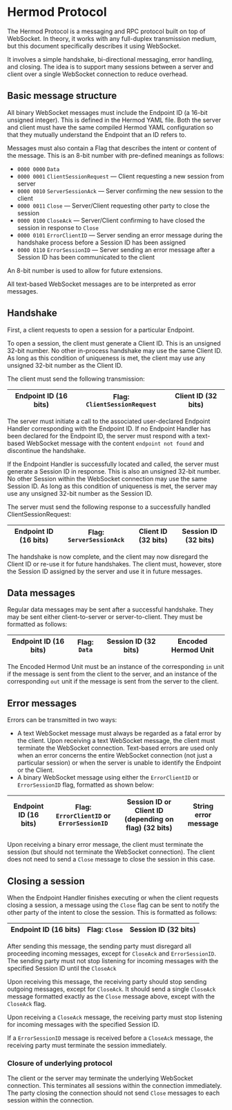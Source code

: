 # Hermod Protocol
The Hermod Protocol is a messaging and RPC protocol built on top of WebSocket. In theory, it works with any full-duplex transmission medium, but this document specifically describes it using WebSocket.

It involves a simple handshake, bi-directional messaging, error handling, and closing. The idea is to support many sessions between a server and client over a single WebSocket connection to reduce overhead.

## Basic message structure
All binary WebSocket messages must include the Endpoint ID (a 16-bit unsigned integer). This is defined in the Hermod YAML file. Both the server and client must have the same compiled Hermod YAML configuration so that they mutually understand the Endpoint that an ID refers to.

Messages must also contain a Flag that describes the intent or content of the message. This is an 8-bit number with pre-defined meanings as follows:

- `0000 0000` `Data`
- `0000 0001` `ClientSessionRequest` — Client requesting a new session from server
- `0000 0010` `ServerSessionAck` — Server confirming the new session to the client
- `0000 0011` `Close` — Server/Client requesting other party to close the session
- `0000 0100` `CloseAck` — Server/Client confirming to have closed the session in response to `Close`
- `0000 0101` `ErrorClientID` — Server sending an error message during the handshake process before a Session ID has been assigned
- `0000 0110` `ErrorSessionID` — Server sending an error message after a Session ID has been communicated to the client

An 8-bit number is used to allow for future extensions.

All text-based WebSocket messages are to be interpreted as error messages.

## Handshake
First, a client requests to open a session for a particular Endpoint.

To open a session, the client must generate a Client ID. This is an unsigned 32-bit number. No other in-process handshake may use the same Client ID. As long as this condition of uniqueness is met, the client may use any unsigned 32-bit number as the Client ID.

The client must send the following transmission:

| Endpoint ID (16 bits) | Flag: `ClientSessionRequest` | Client ID (32 bits) |
|-----------------------|------------------------------|---------------------|

The server must initiate a call to the associated user-declared Endpoint Handler corresponding with the Endpoint ID. If no Endpoint Handler has been declared for the Endpoint ID, the server must respond with a text-based WebSocket message with the content `endpoint not found` and discontinue the handshake.

If the Endpoint Handler is successfully located and called, the server must generate a Session ID in response. This is also an unsigned 32-bit number. No other Session within the WebSocket connection may use the same Session ID. As long as this condition of uniqueness is met, the server may use any unsigned 32-bit number as the Session ID.

The server must send the following response to a successfully handled ClientSessionRequest:

| Endpoint ID (16 bits) | Flag: `ServerSessionAck` | Client ID (32 bits) | Session ID (32 bits) |
|-----------------------|--------------------------|---------------------|----------------------|

The handshake is now complete, and the client may now disregard the Client ID or re-use it for future handshakes. The client must, however, store the Session ID assigned by the server and use it in future messages.

## Data messages
Regular data messages may be sent after a successful handshake. They may be sent either client-to-server or server-to-client. They must be formatted as follows:

| Endpoint ID (16 bits) | Flag: `Data` | Session ID (32 bits) | Encoded Hermod Unit |
|-----------------------|--------------|----------------------|---------------------|

The Encoded Hermod Unit must be an instance of the corresponding `in` unit if the message is sent from the client to the server, and an instance of the corresponding `out` unit if the message is sent from the server to the client.

## Error messages
Errors can be transmitted in two ways:

- A text WebSocket message must always be regarded as a fatal error by the client. Upon receiving a text WebSocket message, the client must terminate the WebSocket connection. Text-based errors are used only when an error concerns the entire WebSocket connection (not just a particular session) or when the server is unable to identify the Endpoint or the Client.
- A binary WebSocket message using either the `ErrorClientID` or `ErrorSessionID` flag, formatted as shown below:

| Endpoint ID (16 bits) | Flag: `ErrorClientID` or `ErrorSessionID` | Session ID or Client ID (depending on flag) (32 bits) | String error message |
|-----------------------|-------------------------------------------|-------------------------------------------------------|----------------------|

Upon receiving a binary error message, the client must terminate the session (but should not terminate the WebSocket connection). The client does not need to send a `Close` message to close the session in this case.

## Closing a session
When the Endpoint Handler finishes executing or when the client requests closing a session, a message using the `Close` flag can be sent to notify the other party of the intent to close the session. This is formatted as follows:

| Endpoint ID (16 bits) | Flag: `Close` | Session ID (32 bits) |
|-----------------------|---------------|----------------------|

After sending this message, the sending party must disregard all proceeding incoming messages, except for `CloseAck` and `ErrorSessionID`. The sending party must not stop listening for incoming messages with the specified Session ID until the `CloseAck`  

Upon receiving this message, the receiving party should stop sending outgoing messages, except for `CloseAck`. It should send a single `CloseAck` message formatted exactly as the `Close` message above, except with the `CloseAck` flag.

Upon receiving a `CloseAck` message, the receiving party must stop listening for incoming messages with the specified Session ID.

If a `ErrorSessionID` message is received before a `CloseAck` message, the receiving party must terminate the session immediately.

### Closure of underlying protocol
The client or the server may terminate the underlying WebSocket connection. This terminates all sessions within the connection immediately. The party closing the connection should not send `Close` messages to each session within the connection. 
